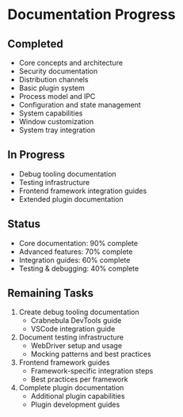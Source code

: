 # Documentation Progress

## Completed
- Core concepts and architecture
- Security documentation
- Distribution channels
- Basic plugin system
- Process model and IPC
- Configuration and state management
- System capabilities
- Window customization
- System tray integration

## In Progress
- Debug tooling documentation
- Testing infrastructure
- Frontend framework integration guides
- Extended plugin documentation

## Status
- Core documentation: 90% complete
- Advanced features: 70% complete
- Integration guides: 60% complete
- Testing & debugging: 40% complete

## Remaining Tasks
1. Create debug tooling documentation
   - Crabnebula DevTools guide
   - VSCode integration guide
2. Document testing infrastructure
   - WebDriver setup and usage
   - Mocking patterns and best practices
3. Frontend framework guides
   - Framework-specific integration steps
   - Best practices per framework
4. Complete plugin documentation
   - Additional plugin capabilities
   - Plugin development guides